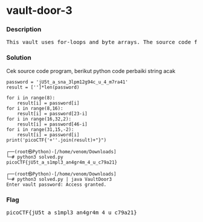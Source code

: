 <h1>vault-door-3</h1>
<h3>Description</h3>
<pre>
This vault uses for-loops and byte arrays. The source code for this vault is here: <a href='https://jupiter.challenges.picoctf.org/static/a4018cec1446761cb2e8cce05db925fa/VaultDoor3.java'>VaultDoor3.java</a>
</pre>
<h3>Solution</h3>
<p>Cek source code program, berikut python code perbaiki string acak</p>

```python3
password = 'jU5t_a_sna_3lpm12g94c_u_4_m7ra41'
result = ['']*len(password)

for i in range(8):
    result[i] = password[i]
for i in range(8,16):
    result[i] = password[23-i]
for i in range(16,32,2):
    result[i] = password[46-i]
for i in range(31,15,-2):
    result[i] = password[i]
print('picoCTF{'+''.join(result)+"}")
```

```console
┌──(root㉿Python)-[/home/venom/Downloads]
└─# python3 solved.py              
picoCTF{jU5t_a_s1mpl3_an4gr4m_4_u_c79a21}
                                                                                
┌──(root㉿Python)-[/home/venom/Downloads]
└─# python3 solved.py | java VaultDoor3 
Enter vault password: Access granted.
```
<h3>Flag</h3>
<pre>
picoCTF{jU5t_a_s1mpl3_an4gr4m_4_u_c79a21}
</pre>
